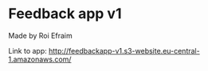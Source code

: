 # Feedback app v1
Made by Roi Efraim

Link to app: http://feedbackapp-v1.s3-website.eu-central-1.amazonaws.com/
